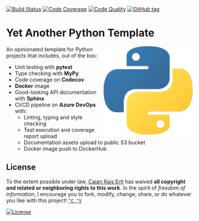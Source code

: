 [![Build Status][devops-shield]][devops-url]
[![Code Coverage][codecov-shield]][codecov-url]
[![Code Quality][lgtm-shield]][lgtm-url]
[![GitHub tag][tag-shield]][tag-url]

# Yet Another Python Template

<img src="logo.svg" height="240px" align="right"/>

An opinionated template for Python projects that includes, out of the box:

- Unit testing with __pytest__
- Type checking with __MyPy__
- Code coverage on __Codecov__
- __Docker__ image
- Good-looking API documentation with __Sphinx__
- CI/CD pipeline on __Azure DevOps__ with:
    - Linting, typing and style checking
    - Test execution and coverage report upload
    - Documentation assets upload to public S3 bucket
    - Docker image push to DockerHub

[devops-shield]: https://img.shields.io/azure-devops/build/caian-org/6b8362d8-2849-47c8-8720-1215a3f121c3/3.svg?logo=azure-pipelines&style=flat-square
[devops-url]: https://dev.azure.com/caian-org/yapt/_build

[codecov-shield]: https://img.shields.io/codecov/c/github/caian-org/yapt.svg?logo=codecov&logoColor=FFF&style=flat-square
[codecov-url]: https://codecov.io/gh/caian-org/yapt

[lgtm-shield]: https://img.shields.io/lgtm/grade/python/g/caian-org/yapt.svg?logo=lgtm&style=flat-square
[lgtm-url]: https://lgtm.com/projects/g/caian-org/yapt/context:python

[tag-shield]: https://img.shields.io/github/tag/caian-org/yapt.svg?logo=git&logoColor=FFF&style=flat-square
[tag-url]: https://github.com/caian-org/yapt/releases


## License

To the extent possible under law, [Caian Rais Ertl][me] has waived __all
copyright and related or neighboring rights to this work__. In the spirit of
_freedom of information_, I encourage you to fork, modify, change, share, or do
whatever you like with this project! [`^C ^V`][kopimi]

[![License][cc-shield]][cc-url]

[me]: https://github.com/caiertl
[cc-shield]: https://forthebadge.com/images/badges/cc-0.svg
[cc-url]: http://creativecommons.org/publicdomain/zero/1.0

[kopimi]: https://kopimi.com
